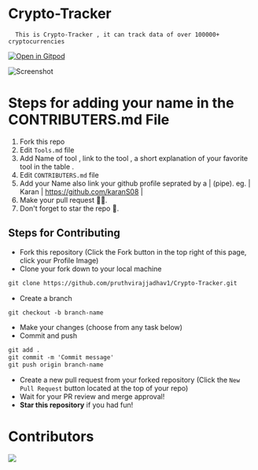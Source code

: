 # Crypto-Tracker
      This is Crypto-Tracker , it can track data of over 100000+ cryptocurrencies
      
[![Open in Gitpod](https://gitpod.io/button/open-in-gitpod.svg)](https://gitpod.io/https://github.com/pruthvirajjadhav1/Crypto-Tracker>)

![Screenshot](https://user-images.githubusercontent.com/86179143/195408740-ef8a2ef9-43b0-4571-8472-0fbfb29dada4.png)

# Steps for adding your name in the CONTRIBUTERS.md File

1. Fork this repo
2. Edit `Tools.md` file 
3. Add Name of tool , link to the tool , a short  explanation of your favorite tool in the table .
4. Edit `CONTRIBUTERS.md` file
5. Add your Name also link your github profile seprated by a | (pipe).
    eg. | Karan | https://github.com/karanS08 | 
6. Make your pull request 🙌🏽.
7. Don't forget to star the repo 🙂.

## Steps for Contributing

- Fork this repository (Click the Fork button in the top right of this page, click your Profile Image)
- Clone your fork down to your local machine

```markdown
git clone https://github.com/pruthvirajjadhav1/Crypto-Tracker.git
```

- Create a branch

```markdown
git checkout -b branch-name
```

- Make your changes (choose from any task below)
- Commit and push

```markdown
git add .
git commit -m 'Commit message'
git push origin branch-name
```

- Create a new pull request from your forked repository (Click the `New Pull Request` button located at the top of your repo)
- Wait for your PR review and merge approval!
- **Star this repository** if you had fun!


# Contributors
<a href="https://github.com/Kirankp25/TODO/graphs/contributors">
  <img src="https://contrib.rocks/image?repo=pruthvirajjadhav1/Crypto-Tracker" />
</a>

